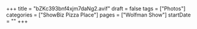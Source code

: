 +++
title = "bZKc393bnf4xjm7daNg2.avif"
draft = false
tags = ["Photos"]
categories = ["ShowBiz Pizza Place"]
pages = ["Wolfman Show"]
startDate = ""
+++
